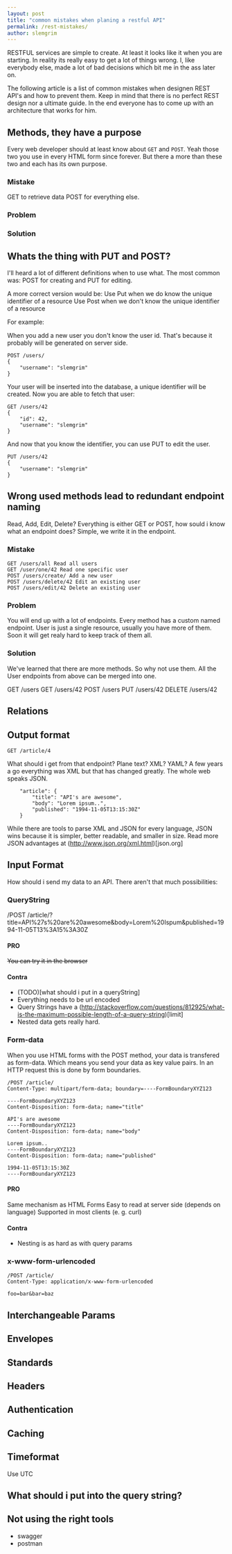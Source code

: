 ```yaml
---
layout: post
title: "common mistakes when planing a restful API"
permalink: /rest-mistakes/
author: slemgrim
--- 
```


RESTFUL services are simple to create. At least it looks like it when you are starting.
In reality its really easy to get a lot of things wrong. I, like everybody else, made a lot of bad decisions
which bit me in the ass later on.

The following article is a list of common mistakes when designen REST API's and how to prevent them.
Keep in mind that there is no perfect REST design nor a ultimate guide.
In the end everyone has to come up with an architecture that works for him.

Methods, they have a purpose
---

Every web developer should at least know about `GET` and `POST`.
Yeah those two you use in every HTML form since forever.
But there a more than these two and each has its own purpose.

### Mistake

GET to retrieve data
POST for everything else.

### Problem
### Solution


Whats the thing with PUT and POST?
---

I'll heard a lot of different definitions when to use what.
The most common was: POST for creating and PUT for editing.

A more correct version would be:
Use Put when we do know the unique identifier of a resource
Use Post when we don't know the unique identifier of a resource

For example:

When you add a new user you don't know the user id. That's because it probably will be generated on server
side.

```
POST /users/
{
    "username": "slemgrim"
}
```

Your user will be inserted into the database, a unique identifier will be created. Now you are able to fetch that user:

```
GET /users/42
{
    "id": 42,
    "username": "slemgrim"
}
```

And now that you know the identifier, you can use PUT to edit the user.

```
PUT /users/42
{
    "username": "slemgrim"
}
```

Wrong used methods lead to redundant endpoint naming
---

Read, Add, Edit, Delete? Everything is either GET or POST, how sould i know what an endpoint does?
Simple, we write it in the endpoint.

### Mistake

```
GET /users/all Read all users
GET /user/one/42 Read one specific user
POST /users/create/ Add a new user
POST /users/delete/42 Edit an existing user
POST /users/edit/42 Delete an existing user
```

### Problem

You will end up with a lot of endpoints. Every method has a custom named endpoint.
User is just a single resource, usually you have more of them.
Soon it will get realy hard to keep track of them all.

### Solution

We've learned that there are more methods. So why not use them.
All the User endpoints from above can be merged into one.

GET /users
GET /users/42
POST /users
PUT /users/42
DELETE /users/42

Relations
---

Output format
---

```
GET /article/4
```

What should i get from that endpoint? Plane text? XML? YAML?
A few years a go everything was XML but that has changed greatly. The whole web speaks JSON.

```
    "article": {
        "title": "API's are awesome",
        "body": "Lorem ipsum..",
        "published": "1994-11-05T13:15:30Z"
    }
```

While there are tools to parse XML and JSON for every language,
JSON wins because it is simpler, better readable, and smaller in size.
Read more JSON advantages at (http://www.json.org/xml.html)[json.org]

Input Format
---

How should i send my data to an API. There aren't that much possibilities:

### QueryString

/POST /article/?title=API%27s%20are%20awesome&body=Lorem%20Ispum&published=1994-11-05T13%3A15%3A30Z

#### PRO
~~You can try it in the browser~~

#### Contra
- (TODO)[what should i put in a queryString]
- Everything needs to be url encoded
- Query Strings have a (http://stackoverflow.com/questions/812925/what-is-the-maximum-possible-length-of-a-query-string)[limit]
- Nested data gets really hard.

### Form-data

When you use HTML forms with the POST method, your data is transfered as form-data. Which means you send your data
as key value pairs. In an HTTP request this is done by form boundaries.

```
/POST /article/
Content-Type: multipart/form-data; boundary=----FormBoundaryXYZ123

----FormBoundaryXYZ123
Content-Disposition: form-data; name="title"

API's are awesome
----FormBoundaryXYZ123
Content-Disposition: form-data; name="body"

Lorem ipsum..
----FormBoundaryXYZ123
Content-Disposition: form-data; name="published"

1994-11-05T13:15:30Z
----FormBoundaryXYZ123

```

#### PRO
Same mechanism as HTML Forms
Easy to read at server side (depends on language)
Supported in most clients (e. g. curl)

#### Contra
- Nesting is as hard as with query params

### x-www-form-urlencoded

```
/POST /article/
Content-Type: application/x-www-form-urlencoded

foo=bar&bar=baz
```

Interchangeable Params
---

Envelopes
---

Standards
---

Headers
---

Authentication
---

Caching
---

Timeformat
---

Use UTC

What should i put into the query string?
---

Not using the right tools
---

- swagger
- postman